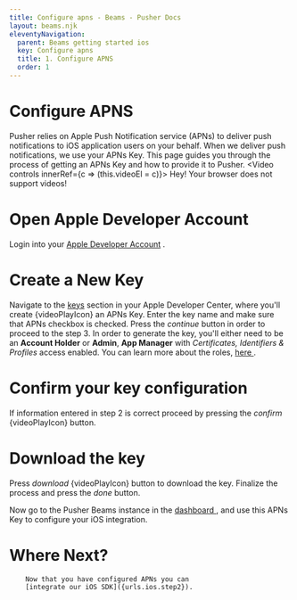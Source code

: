 ```yaml
---
title: Configure apns - Beams - Pusher Docs
layout: beams.njk
eleventyNavigation:
  parent: Beams getting started ios
  key: Configure apns
  title: 1. Configure APNS
  order: 1
---
```


# Configure APNS

Pusher relies on Apple Push Notification service (APNs) to deliver push notifications to iOS application users on your behalf. When we deliver push notifications, we use your APNs Key. This page guides you through the process of getting an APNs Key and how to provide it to Pusher.
<Video controls innerRef={c => (this.videoEl = c)}> <source src="/docs/static/beams/media/configure-apns.webm" type="video/webm" /> <source src="/docs/static/beams/media/configure-apns.mp4" type="video/mp4" /> Hey! Your browser does not support videos! </Video> <br />

# Open Apple Developer Account

Login into your [Apple Developer Account](https://developer.apple.com/account) .

# Create a New Key

Navigate to the [keys](https://developer.apple.com/account/resources/authkeys/add) section in your Apple Developer Center, where you'll <Anchor role="button" onClick={this.videoGoTo(0)}> create {videoPlayIcon} </Anchor> an APNs Key. Enter the key name and make sure that APNs checkbox is checked. Press the <em>continue</em> button in order to proceed to the step 3.
<Alert primary> In order to generate the key, you'll either need to be an **Account Holder** or **Admin**, **App Manager** with _Certificates, Identifiers & Profiles_ access enabled. You can learn more about the roles, <a external="" href="https://developer.apple.com/support/roles/"> here </a> . </Alert>

# Confirm your key configuration

If information entered in step 2 is correct proceed by pressing the <Anchor role="button" onClick={this.videoGoTo(9)}> <em>confirm</em> {videoPlayIcon} </Anchor> button.

# Download the key

Press <Anchor role="button" onClick={this.videoGoTo(11)}> <em>download</em> {videoPlayIcon} </Anchor> button to download the key. Finalize the process and press the <em>done</em> button.

Now go to the Pusher Beams instance in the <a external="" href="https://dashboard.pusher.com/beams"> dashboard </a> , and use this APNs Key to configure your iOS integration.

# Where Next?

        Now that you have configured APNs you can
        [integrate our iOS SDK]({urls.ios.step2}).
